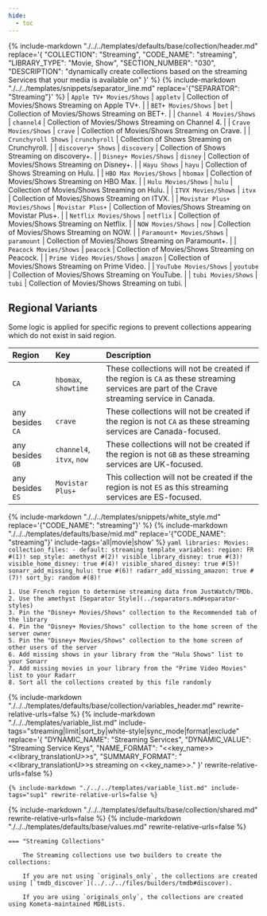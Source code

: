 ```yaml
---
hide:
  - toc
---
```

{%
    include-markdown "./../../templates/defaults/base/collection/header.md"
    replace='{
        "COLLECTION": "Streaming", 
        "CODE_NAME": "streaming",
        "LIBRARY_TYPE": "Movie, Show", 
        "SECTION_NUMBER": "030", 
        "DESCRIPTION": "dynamically create collections based on the streaming Services that your media is available on"
    }'
%}
{% include-markdown "./../../templates/snippets/separator_line.md" replace='{"SEPARATOR": "Streaming"}' %}
| `Apple TV+ Movies/Shows`      | `appletv`        | Collection of Movies/Shows Streaming on Apple TV+.      |
| `BET+ Movies/Shows`           | `bet`            | Collection of Movies/Shows Streaming on BET+.           |
| `Channel 4 Movies/Shows`      | `channel4`       | Collection of Movies/Shows Streaming on Channel 4.      |
| `Crave Movies/Shows`          | `crave`          | Collection of Movies/Shows Streaming on Crave.          |
| `Crunchyroll Shows`           | `crunchyroll`    | Collection of Shows Streaming on Crunchyroll.           |
| `discovery+ Shows`            | `discovery`      | Collection of Shows Streaming on discovery+.            |
| `Disney+ Movies/Shows`        | `disney`         | Collection of Movies/Shows Streaming on Disney+.        |
| `Hayu Shows`                  | `hayu`           | Collection of Shows Streaming on Hulu.                  |
| `HBO Max Movies/Shows`        | `hbomax`         | Collection of Movies/Shows Streaming on HBO Max.        |
| `Hulu Movies/Shows`           | `hulu`           | Collection of Movies/Shows Streaming on Hulu.           |
| `ITVX Movies/Shows`           | `itvx`           | Collection of Movies/Shows Streaming on ITVX.           |
| `Movistar Plus+ Movies/Shows` | `Movistar Plus+` | Collection of Movies/Shows Streaming on Movistar Plus+. |
| `Netflix Movies/Shows`        | `netflix`        | Collection of Movies/Shows Streaming on Netflix.        |
| `NOW Movies/Shows`            | `now`            | Collection of Movies/Shows Streaming on NOW.            |
| `Paramount+ Movies/Shows`     | `paramount`      | Collection of Movies/Shows Streaming on Paramount+.     |
| `Peacock Movies/Shows`        | `peacock`        | Collection of Movies/Shows Streaming on Peacock.        |
| `Prime Video Movies/Shows`    | `amazon`         | Collection of Movies/Shows Streaming on Prime Video.    |
| `YouTube Movies/Shows`        | `youtube`        | Collection of Movies/Shows Streaming on YouTube.        |
| `tubi Movies/Shows`           | `tubi`           | Collection of Movies/Shows Streaming on tubi.           |

## Regional Variants

Some logic is applied for specific regions to prevent collections appearing which do not exist in said region.

| Region           | Key                         | Description                                                                                                                                |
|:-----------------|:----------------------------|:-------------------------------------------------------------------------------------------------------------------------------------------|
| `CA`             | `hbomax`, `showtime`        | These collections will not be created if the region is `CA` as these streaming services are part of the Crave streaming service in Canada. |
| any besides `CA` | `crave`                     | These collections will not be created if the region is not `CA` as these streaming services are Canada-focused.                            |
| any besides `GB` | `channel4`, `itvx`, `now`   | These collections will not be created if the region is not `GB` as these streaming services are UK-focused.                                |
| any besides `ES` | `Movistar Plus+`            | This collection will not be created if the region is not `ES` as this streaming services are ES-focused.                                   |

{% include-markdown "./../../templates/snippets/white_style.md" replace='{"CODE_NAME": "streaming"}' %}
{% include-markdown "./../../templates/defaults/base/mid.md" replace='{"CODE_NAME": "streaming"}' include-tags='all|movie|show' %}
    ```yaml
    libraries:
      Movies:
        collection_files:
          - default: streaming
            template_variables:
              region: FR #(1)!
              sep_style: amethyst #(2)!
              visible_library_disney: true #(3)!
              visible_home_disney: true #(4)!
              visible_shared_disney: true #(5)!
              sonarr_add_missing_hulu: true #(6)!
              radarr_add_missing_amazon: true #(7)!
              sort_by: random #(8)!
    ```

    1. Use French region to determine streaming data from JustWatch/TMDb.
    2. Use the amethyst [Separator Style](../separators.md#separator-styles)
    3. Pin the "Disney+ Movies/Shows" collection to the Recommended tab of the library
    4. Pin the "Disney+ Movies/Shows" collection to the home screen of the server owner
    5. Pin the "Disney+ Movies/Shows" collection to the home screen of other users of the server
    6. Add missing shows in your library from the "Hulu Shows" list to your Sonarr
    7. Add missing movies in your library from the "Prime Video Movies" list to your Radarr
    8. Sort all the collections created by this file randomly

{% include-markdown "./../../templates/defaults/base/collection/variables_header.md" rewrite-relative-urls=false %}
    {%
        include-markdown "./../../templates/variable_list.md"
        include-tags="streaming|limit|sort_by|white-style|sync_mode|format|exclude"
        replace='{
            "DYNAMIC_NAME": "Streaming Services", 
            "DYNAMIC_VALUE": "Streaming Service Keys",
            "NAME_FORMAT": "<<key_name>> <<library_translationU>>s",
            "SUMMARY_FORMAT": "<<library_translationU>>s streaming on <<key_name>>."
        }'
        rewrite-relative-urls=false
    %}

    {% include-markdown "./../../templates/variable_list.md" include-tags="sup1" rewrite-relative-urls=false %}

{% include-markdown "./../../templates/defaults/base/collection/shared.md" rewrite-relative-urls=false %}
{% include-markdown "./../../templates/defaults/base/values.md" rewrite-relative-urls=false %}

    === "Streaming Collections"
        
        The Streaming collections use two builders to create the collections:
        
        If you are not using `originals_only`, the collections are created using [`tmdb_discover`](../../../files/builders/tmdb#discover).
        
        If you are using `originals_only`, the collections are created using Kometa-maintained MDBLists.
